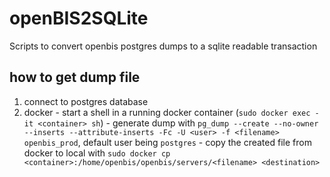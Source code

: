 # openBIS2SQLite

Scripts to convert openbis postgres dumps to a sqlite readable transaction

## how to get dump file

1. connect to postgres database
  1. docker
    - start a shell in a running docker container (`sudo docker exec -it <container> sh`)
    - generate dump with `pg_dump --create --no-owner --inserts --attribute-inserts -Fc -U <user> -f <filename> openbis_prod`, default user being `postgres`
    - copy the created file from docker to local with `sudo docker cp <container>:/home/openbis/openbis/servers/<filename> <destination>`
